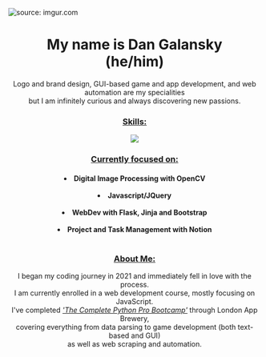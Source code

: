 <img href="https://imgur.com/GorCOKi"><img src="https://i.imgur.com/GorCOKi.jpg" title="source: imgur.com"></img>
<h1 align="center">My name is Dan Galansky<br>
(he/him)
<br></h1> 
<p align="center">Logo and brand design, GUI-based game and app development, and web automation are my specialities<br> but I am infinitely curious and always discovering new passions.</p>
<h3 align="center"><ins>Skills:</ins></h3>
<p align="center">
    <img src="https://skillicons.dev/icons?i=py,js,jquery,html,css,flask,bootstrap,selenium,atom,ai,ps,ableton,stackoverflow,discord&perline=7" />
  </a>
</p>
<h3 align="center"><ins>Currently focused on:</ins></h3>
<h4 align="center">
  <li>Digital Image Processing with OpenCV</li><br>
  <li>Javascript/JQuery</li><br>
  <li>WebDev with Flask, Jinja and Bootstrap</li><br>
  <li>Project and Task Management with Notion</li><br>
<h3 align="center"><ins>About Me:</ins></h3>
<p align="center">I began my coding journey in 2021 and immediately fell in love with the process.<br>
I am currently enrolled in a web development course, mostly focusing on JavaScript.<br>
I've completed <ins><em>'The Complete Python Pro Bootcamp'</em></ins> through London App Brewery,<br>
covering everything from data parsing to game development (both text-based and GUI)<br> as well as web scraping and automation.<br>
</p>




